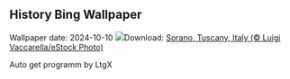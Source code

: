 ## History Bing Wallpaper
Wallpaper date: 2024-10-10
![](https://www.bing.com/th?id=OHR.SoranoItaly_EN-GB9382216757_UHD.jpg&w=1000)Download: [Sorano, Tuscany, Italy (© Luigi Vaccarella/eStock Photo)](https://www.bing.com/th?id=OHR.SoranoItaly_EN-GB9382216757_UHD.jpg)

Auto get programm by LtgX
